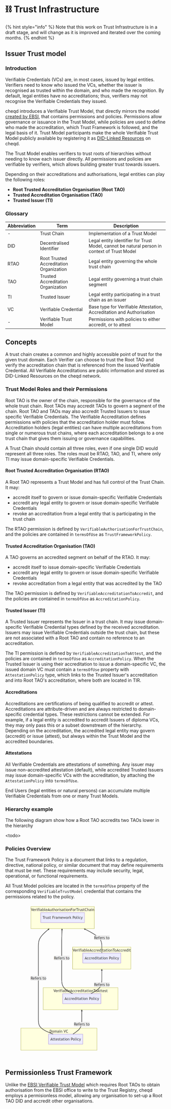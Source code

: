 # ⛓️ Trust Infrastructure

{% hint style="info" %}
Note that this work on Trust Infrastructure is in a draft stage, and will change as it is improved and iterated over the coming months.&#x20;
{% endhint %}

## Issuer Trust model

### Introduction[​](https://hub.ebsi.eu/vc-framework/trust-model/issuer-trust-model-v3#introduction) <a href="#introduction" id="introduction"></a>

Verifiable Credentials (VCs) are, in most cases, issued by legal entities. Verifiers need to know who issued the VCs, whether the issuer is recognised as trusted within the domain, and who made the recognition. By default, legal entities have no accreditations; thus, verifiers may not recognise the Verifiable Credentials they issued.

cheqd introduces a Verifiable Trust Model, that directly mirrors the model [created by EBSI](https://hub.ebsi.eu/vc-framework/trust-model/issuer-trust-model-v3), that contains permissions and policies. Permissions allow governance or issuance in the Trust Model, while policies are used to define who made the accreditation, which Trust Framework is followed, and the legal basis of it. Trust Model participants make the whole Verifiable Trust Model publicly available by registering it as [DID-Linked Resources](../../architecture/adr-list/adr-002-did-linked-resources.md) on cheqd.

The Trust Model enables verifiers to trust roots of hierarchies without needing to know each issuer directly. All permissions and policies are verifiable by verifiers, which allows building greater trust towards issuers.

Depending on their accreditations and authorisations, legal entities can play the following roles:

* **Root Trusted Accreditation Organisation (Root TAO)**
* **Trusted Accreditation Organisation (TAO)**
* **Trusted Issuer (TI)**

### Glossary[​](https://hub.ebsi.eu/vc-framework/trust-model/issuer-trust-model-v3#glossary) <a href="#glossary" id="glossary"></a>

| Abbreviation | Term                                    | Description                                                                                 |
| ------------ | --------------------------------------- | ------------------------------------------------------------------------------------------- |
| -            | Trust Chain                             | Implementation of a Trust Model                                                             |
| DID          | Decentralised Identifier                | Legal entity identifier for Trust Model, cannot be natural person in context of Trust Model |
| RTAO         | Root Trusted Accreditation Organization | Legal entity governing the whole trust chain                                                |
| TAO          | Trusted Accreditation Organization      | Legal entity governing a trust chain segment                                                |
| TI           | Trusted Issuer                          | Legal entity participating in a trust chain as an issuer                                    |
| VC           | Verifiable Credential                   | Base type for Verifiable Attestation, Accreditation and Authorisation                       |
| -            | Verifiable Trust Model                  | Permissions with policies to either accredit, or to attest                                  |

## Concepts[​](https://hub.ebsi.eu/vc-framework/trust-model/issuer-trust-model-v3#concepts) <a href="#concepts" id="concepts"></a>

A trust chain creates a common and highly accessible point of trust for the given trust domain. Each Verifier can choose to trust the Root TAO and verify the accreditation chain that is referenced from the issued Verifiable Credential. All Verifiable Accreditations are public information and stored as DID-Linked Resources on the cheqd network.

### Trust Model Roles and their Permissions[​](https://hub.ebsi.eu/vc-framework/trust-model/issuer-trust-model-v3#trust-model-roles-and-their-permissions) <a href="#trust-model-roles-and-their-permissions" id="trust-model-roles-and-their-permissions"></a>

Root TAO is the owner of the chain, responsible for the governance of the whole trust chain. Root TAOs may accredit TAOs to govern a segment of the chain. Root TAO and TAOs may also accredit Trusted Issuers to issue specific Verifiable Credentials. The Verifiable Accreditation defines permissions with policies that the accreditation holder must follow. Accreditation holders (legal entities) can have multiple accreditations from single or numerous trust chains, where each accreditation belongs to a one trust chain that gives them issuing or governance capabilities.

A Trust Chain should contain all three roles, even if one single DID would represent all three roles. The roles must be RTAO, TAO, and TI, where only TI may issue domain-specific Verifiable Credentials.

#### **Root Trusted Accreditation Organisation (RTAO)**[**​**](https://hub.ebsi.eu/vc-framework/trust-model/issuer-trust-model-v3#root-trusted-accreditation-organisation-rtao)

A Root TAO represents a Trust Model and has full control of the Trust Chain. It may:

* accredit itself to govern or issue domain-specific Verifiable Credentials
* accredit any legal entity to govern or issue domain-specific Verifiable Credentials
* revoke an accreditation from a legal entity that is participating in the trust chain

The RTAO permission is defined by `VerifiableAuthorisationForTrustChain`, and the policies are contained in `termsOfUse` as `TrustFrameworkPolicy`.

#### **Trusted Accreditation Organisation (TAO)**[**​**](https://hub.ebsi.eu/vc-framework/trust-model/issuer-trust-model-v4#trusted-accreditation-organisation-tao)

A TAO governs an accredited segment on behalf of the RTAO. It may:

* accredit itself to issue domain-specific Verifiable Credentials
* accredit any legal entity to govern or issue domain-specific Verifiable Credentials
* revoke accreditation from a legal entity that was accredited by the TAO

The TAO permission is defined by `VerifiableAccreditationToAccredit`, and the policies are contained in `termsOfUse` as `AccreditationPolicy`.

#### **Trusted Issuer (TI)**[**​**](https://hub.ebsi.eu/vc-framework/trust-model/issuer-trust-model-v4#trusted-issuer-ti)

A Trusted Issuer represents the Issuer in a trust chain. It may issue domain-specific Verifiable Credential types defined by the received accreditation. Issuers may issue Verifiable Credentials outside the trust chain, but these are not associated with a Root TAO and contain no reference to an accreditation.

The TI permission is defined by `VerifiableAccreditationToAttest`, and the policies are contained in `termsOfUse` as `AccreditationPolicy`. When the Trusted Issuer is using their accreditation to issue a domain-specific VC, the issued domain VC must contain a `termsOfUse` property with `AttestationPolicy` type, which links to the Trusted Issuer's accreditation and into Root TAO's accreditation, where both are located in TIR.

#### Accreditations[​](https://hub.ebsi.eu/vc-framework/trust-model/issuer-trust-model-v4#accreditations) <a href="#accreditations" id="accreditations"></a>

Accreditations are certifications of being qualified to accredit or attest. Accreditations are attribute-driven and are always restricted to domain-specific credential types. These restrictions cannot be extended. For example, if a legal entity is accredited to accredit Issuers of diploma VCs, they may only pass this or a subset downstream of the hierarchy. Depending on the accreditation, the accredited legal entity may govern (accredit) or issue (attest), but always within the Trust Model and the accredited boundaries.

#### Attestations[​](https://hub.ebsi.eu/vc-framework/trust-model/issuer-trust-model-v4#attestations) <a href="#attestations" id="attestations"></a>

All Verifiable Credentials are attestations of something. Any issuer may issue non-accredited attestation (default), while accredited Trusted Issuers may issue domain-specific VCs with the accreditation, by attaching the `AttestationPolicy` into `termsOfUse`.

End Users (legal entities or natural persons) can accumulate multiple Verifiable Credentials from one or many Trust Models.

### Hierarchy example <a href="#hierarchy-examples" id="hierarchy-examples"></a>

The following diagram show how a Root TAO accredits two TAOs lower in the hierarchy&#x20;

\<todo>

### Policies Overview[​](https://hub.ebsi.eu/vc-framework/trust-model/issuer-trust-model-v4#policies-overview) <a href="#policies-overview" id="policies-overview"></a>

The Trust Framework Policy is a document that links to a regulation, directive, national policy, or similar document that may define requirements that must be met. These requirements may include security, legal, operational, or functional requirements.

All Trust Model policies are located in the `termsOfUse` property of the corresponding `VerifiableTrustModel` credential that contains the permissions related to the policy.

<figure><img src="../../.gitbook/assets/image.png" alt="" width="375"><figcaption></figcaption></figure>

## Permissionless Trust Framework <a href="#validating-the-trust-models-data-model" id="validating-the-trust-models-data-model"></a>

Unlike the [EBSI Verifiable Trust Model](https://hub.ebsi.eu/get-started/design/trust-chain) which requires Root TAOs to obtain authorisation from the EBSI office to write to the Trust Registry, cheqd employs a permisionless model, allowing any organisation to set-up a Root TAO DID and accredit other organisations.&#x20;

